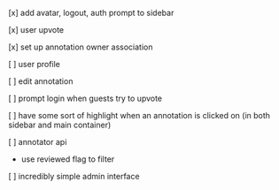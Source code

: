 [x] add avatar, logout, auth prompt to sidebar

[x] user upvote

[x] set up annotation owner association

[ ] user profile

[ ] edit annotation

[ ] prompt login when guests try to upvote

[ ] have some sort of highlight when an annotation is clicked on (in both sidebar and main container)

[ ] annotator api
  - use reviewed flag to filter

[ ] incredibly simple admin interface

